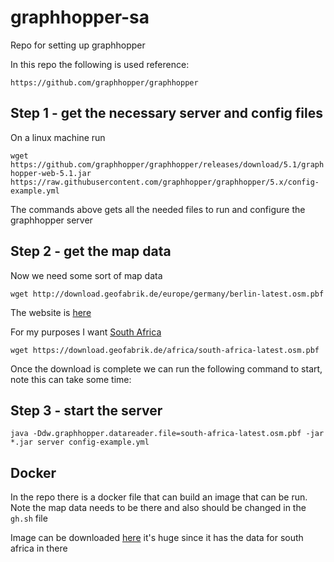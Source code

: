 # graphhopper-sa
Repo for setting up graphhopper

In this repo the following is used reference:

`https://github.com/graphhopper/graphhopper`


## Step 1 - get the necessary server and config files
On a linux machine run

`wget https://github.com/graphhopper/graphhopper/releases/download/5.1/graphhopper-web-5.1.jar https://raw.githubusercontent.com/graphhopper/graphhopper/5.x/config-example.yml`

The commands above gets all the needed files to run and configure the graphhopper server

## Step 2 - get the map data
Now we need some sort of map data

`wget http://download.geofabrik.de/europe/germany/berlin-latest.osm.pbf`

The website is [here](https://download.geofabrik.de/)

For my purposes I want [South Africa](https://download.geofabrik.de/africa/south-africa.html)

`wget https://download.geofabrik.de/africa/south-africa-latest.osm.pbf`

Once the download is complete we can run the following command to start, note this can take some time:

## Step 3 - start the server

`java -Ddw.graphhopper.datareader.file=south-africa-latest.osm.pbf -jar *.jar server config-example.yml`


## Docker

In the repo there is a docker file that can build an image that can be run.
Note the map data needs to be there and also should be changed in the `gh.sh` file

Image can be downloaded [here](https://hub.docker.com/r/vickusdocker/graphhopper-sa) it's huge since it has the data for south africa in there 
